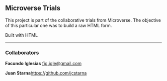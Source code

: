 ## Microverse Trials

<p>This project is part of the collaborative trials from Microverse. The objective of this particular one was to build a raw HTML  form.</p>
<p>Built with HTML</p>

---
### Collaborators

<strong>Facundo Iglesias</strong> fig.igle@gmail.com

<strong>Juan Starna</strong>https://github.com/jcstarna

